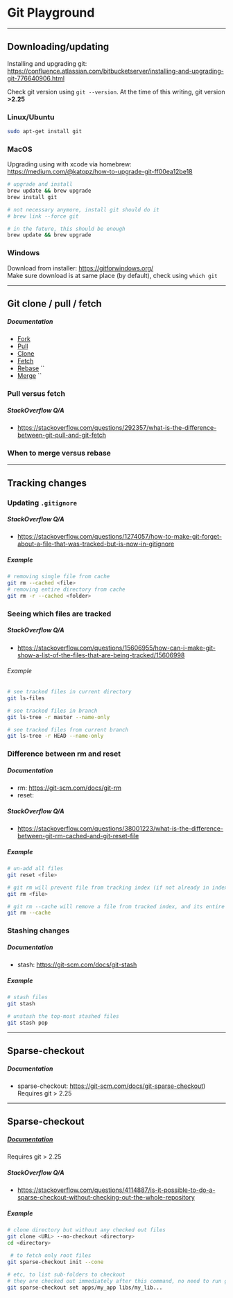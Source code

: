 # Git Playground

----
## Downloading/updating
Installing and upgrading git: https://confluence.atlassian.com/bitbucketserver/installing-and-upgrading-git-776640906.html

Check git version using `git --version`. At the time of this writing, git version **>2.25**
### Linux/Ubuntu
```bash
sudo apt-get install git
```

### MacOS
Upgrading using with xcode via homebrew: https://medium.com/@katopz/how-to-upgrade-git-ff00ea12be18

```bash
# upgrade and install
brew update && brew upgrade
brew install git

# not necessary anymore, install git should do it
# brew link --force git

# in the future, this should be enough
brew update && brew upgrade
```

### Windows
Download from installer: https://gitforwindows.org/ <br>
Make sure download is at same place (by default), check using `which git`

----

## Git clone / pull / fetch

##### Documentation
- [Fork]()
- [Pull]()
- [Clone]()
- [Fetch]()
- [Rebase](https://git-scm.com/docs/git-rebase) ``
- [Merge](https://git-scm.com/docs/git-merge)   ``


### Pull versus fetch

##### StackOverflow Q/A
- https://stackoverflow.com/questions/292357/what-is-the-difference-between-git-pull-and-git-fetch

### When to merge versus rebase

----

## Tracking changes

### Updating `.gitignore`
##### StackOverflow Q/A
- https://stackoverflow.com/questions/1274057/how-to-make-git-forget-about-a-file-that-was-tracked-but-is-now-in-gitignore

##### Example
```bash
# removing single file from cache
git rm --cached <file>
# removing entire directory from cache
git rm -r --cached <folder>
```

### Seeing which files are tracked
##### StackOverflow Q/A
- https://stackoverflow.com/questions/15606955/how-can-i-make-git-show-a-list-of-the-files-that-are-being-tracked/15606998

###### Example
```bash
# see tracked files in current directory
git ls-files

# see tracked files in branch
git ls-tree -r master --name-only

# see tracked files from current branch
git ls-tree -r HEAD --name-only
```

### Difference between rm and reset
##### Documentation
- rm: https://git-scm.com/docs/git-rm
- reset:

##### StackOverflow Q/A
- https://stackoverflow.com/questions/38001223/what-is-the-difference-between-git-rm-cached-and-git-reset-file

##### Example
```bash
# un-add all files
git reset <file>

# git rm will prevent file from tracking index (if not already in index)
git rm <file>

# git rm --cache will remove a file from tracked index, and its entire history
git rm --cache
```

### Stashing changes
##### Documentation
- stash: https://git-scm.com/docs/git-stash

##### Example
```bash
# stash files
git stash

# unstash the top-most stashed files
git stash pop
```

----

## Sparse-checkout
##### Documentation
 - sparse-checkout: https://git-scm.com/docs/git-sparse-checkout) <br>Requires git > 2.25

----

## Sparse-checkout
##### [Documentation](https://git-scm.com/docs/git-sparse-checkout)
Requires git > 2.25


##### StackOverflow Q/A
- https://stackoverflow.com/questions/4114887/is-it-possible-to-do-a-sparse-checkout-without-checking-out-the-whole-repository

##### Example
```bash
# clone directory but without any checked out files
git clone <URL> --no-checkout <directory>
cd <directory>

 # to fetch only root files
git sparse-checkout init --cone

# etc, to list sub-folders to checkout
# they are checked out immediately after this command, no need to run git pull
git sparse-checkout set apps/my_app libs/my_lib...
```
